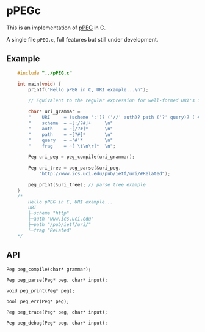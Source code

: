 # pPEGc

This is an implementation of [pPEG] in C.

A single file `pPEG.c`, full features but still under development.

##  Example

``` c
    #include "../pPEG.c"

    int main(void) {
        printf("Hello pPEG in C, URI example...\n");

        // Equivalent to the regular expression for well-formed URI's in RFC 3986.

        char* uri_grammar =
        "    URI     = (scheme ':')? ('//' auth)? path ('?' query)? ('#' frag)?  \n"
        "    scheme  = ~[:/?#]+     \n"
        "    auth    = ~[/?#]*      \n"
        "    path    = ~[?#]*       \n"
        "    query   = ~'#'*        \n"
        "    frag    = ~[ \t\n\r]*  \n";

        Peg uri_peg = peg_compile(uri_grammar);

        Peg uri_tree = peg_parse(&uri_peg, 
            "http://www.ics.uci.edu/pub/ietf/uri/#Related");

        peg_print(&uri_tree); // parse tree example
    }
    /*
        Hello pPEG in C, URI example...
        URI
        ├─scheme "http"
        ├─auth "www.ics.uci.edu"
        ├─path "/pub/ietf/uri/"
        └─frag "Related"
    */
```

##  API

    Peg peg_compile(char* grammar);

    Peg peg_parse(Peg* peg, char* input);

    void peg_print(Peg* peg);

    bool peg_err(Peg* peg);

    Peg peg_trace(Peg* peg, char* input);

    Peg peg_debug(Peg* peg, char* input);




[pPEG]: https://github.com/pcanz/pPEG

